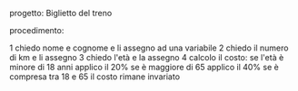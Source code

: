 progetto: Biglietto del treno

procedimento:

1 chiedo nome e cognome e li assegno ad una variabile
2 chiedo il numero di km e li assegno
3 chiedo l'età e la assegno
4 calcolo il costo:
    se l'età è minore di 18 anni applico il 20%
    se è maggiore di 65 applico il 40%
    se è compresa tra 18 e 65 il costo rimane invariato


